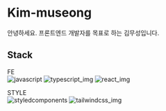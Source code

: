 # Kim-museong

안녕하세요. 프론트엔드 개발자를 목표로 하는 김무성입니다.


## Stack
FE <br>
<img alt="javascript" src ="https://img.shields.io/badge/javascript-F7DF1E.svg?&style=for-the-badge&logo=javascript&logoColor=white"/> <img src="https://img.shields.io/badge/typescript-3178C6?style=for-the-badge&logo=typescript&logoColor=white" alt='typescript_img'> <img src="https://img.shields.io/badge/react-61DAFB?style=for-the-badge&logo=react&logoColor=black" alt='react_img'>

STYLE <br>
<img alt="styledcomponents" src ="https://img.shields.io/badge/styledcomponents-DB7093.svg?&style=for-the-badge&logo=styledcomponents&logoColor=white"/> <img src="https://img.shields.io/badge/tailwindcss-06B6D4?style=for-the-badge&logo=tailwindcss&logoColor=white" alt='tailwindcss_img'>


